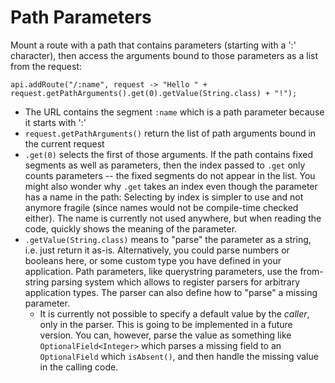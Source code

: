 
# Path Parameters

Mount a route with a path that contains parameters (starting with a ':' character), then access the arguments bound
to those parameters as a list from the request:

```
api.addRoute("/:name", request -> "Hello " + request.getPathArguments().get(0).getValue(String.class) + "!");
```

* The URL contains the segment `:name` which is a path parameter because it starts with ':'
* `request.getPathArguments()` return the list of path arguments bound in the current request
* `.get(0)` selects the first of those arguments. If the path contains fixed segments as well as parameters, then the
  index passed to `.get` only counts parameters -- the fixed segments do not appear in the list. You might also wonder
  why `.get` takes an index even though the parameter has a name in the path: Selecting by index is simpler to use and
  not anymore fragile (since names would not be compile-time checked either). The name is currently not used anywhere,
  but when reading the code, quickly shows the meaning of the parameter.
* `.getValue(String.class)` means to "parse" the parameter as a string, i.e. just return it as-is. Alternatively, you
  could parse numbers or booleans here, or some custom type you have defined in your application. Path parameters,
  like querystring parameters, use the from-string parsing system which allows to register parsers for arbitrary
  application types. The parser can also define how to "parse" a missing parameter.
  * It is currently not possible to specify a default value by the _caller_, only in the parser. This is going to be
    implemented in a future version. You can, however, parse the value as something like `OptionalField<Integer>`
    which parses a missing field to an `OptionalField` which `isAbsent()`, and then handle the missing value in the
    calling code.
